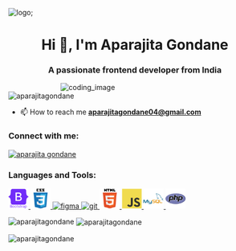 ![logo](https://github.com/AparajitaGondane/AparajitaGondane/blob/main/cyber-security-experts-working-with-tech-devices-neon-lights.jpg);
<h1 align="center">Hi 👋, I'm Aparajita Gondane</h1>
<h3 align="center">A passionate frontend developer from India</h3>
<img align="right" alt="coding_image" width="400" src="https://img.freepik.com/premium-photo/character-art-hd-8k-wallpaper-stock-photographic-image_853645-42814.jpg?w=1380">

<p align="left"> <img src="https://komarev.com/ghpvc/?username=aparajitagondane&label=Profile%20views&color=0e75b6&style=flat" alt="aparajitagondane" /> </p>

- 📫 How to reach me **aparajitagondane04@gmail.com**

<h3 align="left">Connect with me:</h3>
<p align="left">
<a href="https://linkedin.com/in/aparajita gondane" target="blank"><img align="center" src="https://raw.githubusercontent.com/rahuldkjain/github-profile-readme-generator/master/src/images/icons/Social/linked-in-alt.svg" alt="aparajita gondane" height="30" width="40" /></a>
</p>

<h3 align="left">Languages and Tools:</h3>
<p align="left"> <a href="https://getbootstrap.com" target="_blank" rel="noreferrer"> <img src="https://raw.githubusercontent.com/devicons/devicon/master/icons/bootstrap/bootstrap-plain-wordmark.svg" alt="bootstrap" width="40" height="40"/> </a> <a href="https://www.w3schools.com/css/" target="_blank" rel="noreferrer"> <img src="https://raw.githubusercontent.com/devicons/devicon/master/icons/css3/css3-original-wordmark.svg" alt="css3" width="40" height="40"/> </a> <a href="https://www.figma.com/" target="_blank" rel="noreferrer"> <img src="https://www.vectorlogo.zone/logos/figma/figma-icon.svg" alt="figma" width="40" height="40"/> </a> <a href="https://git-scm.com/" target="_blank" rel="noreferrer"> <img src="https://www.vectorlogo.zone/logos/git-scm/git-scm-icon.svg" alt="git" width="40" height="40"/> </a> <a href="https://www.w3.org/html/" target="_blank" rel="noreferrer"> <img src="https://raw.githubusercontent.com/devicons/devicon/master/icons/html5/html5-original-wordmark.svg" alt="html5" width="40" height="40"/> </a> <a href="https://developer.mozilla.org/en-US/docs/Web/JavaScript" target="_blank" rel="noreferrer"> <img src="https://raw.githubusercontent.com/devicons/devicon/master/icons/javascript/javascript-original.svg" alt="javascript" width="40" height="40"/> </a> <a href="https://www.mysql.com/" target="_blank" rel="noreferrer"> <img src="https://raw.githubusercontent.com/devicons/devicon/master/icons/mysql/mysql-original-wordmark.svg" alt="mysql" width="40" height="40"/> </a> <a href="https://www.php.net" target="_blank" rel="noreferrer"> <img src="https://raw.githubusercontent.com/devicons/devicon/master/icons/php/php-original.svg" alt="php" width="40" height="40"/> </a> </p>

<p><img align="left" src="https://github-readme-stats.vercel.app/api/top-langs?username=aparajitagondane&show_icons=true&locale=en&layout=compact" alt="aparajitagondane" /></p>

<p>&nbsp;<img align="center" src="https://github-readme-stats.vercel.app/api?username=aparajitagondane&show_icons=true&locale=en" alt="aparajitagondane" /></p>

<p><img align="center" src="https://github-readme-streak-stats.herokuapp.com/?user=aparajitagondane&" alt="aparajitagondane" /></p>
